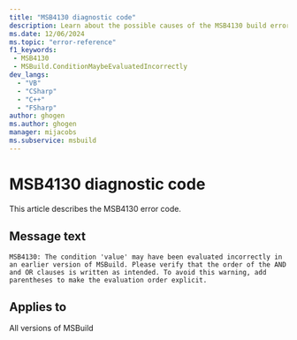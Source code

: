 ```yaml
---
title: "MSB4130 diagnostic code"
description: Learn about the possible causes of the MSB4130 build error, and get troubleshooting tips.
ms.date: 12/06/2024
ms.topic: "error-reference"
f1_keywords:
 - MSB4130
 - MSBuild.ConditionMaybeEvaluatedIncorrectly
dev_langs:
  - "VB"
  - "CSharp"
  - "C++"
  - "FSharp"
author: ghogen
ms.author: ghogen
manager: mijacobs
ms.subservice: msbuild
---
```


# MSB4130 diagnostic code

<!-- :::ErrorDefinitionDescription::: -->
<!-- :::editable-content name="introDescription"::: -->
This article describes the MSB4130 error code.
<!-- :::editable-content-end::: -->

## Message text

`MSB4130: The condition 'value' may have been evaluated incorrectly in an earlier version of MSBuild. Please verify that the order of the AND and OR clauses is written as intended. To avoid this warning, add parentheses to make the evaluation order explicit.`

<!-- :::editable-content name="postOutputDescription"::: -->
<!--
{StrBegin="MSB4130: "}
-->
<!-- :::editable-content-end::: -->
<!-- :::ErrorDefinitionDescription-end::: -->

## Applies to

All versions of MSBuild
